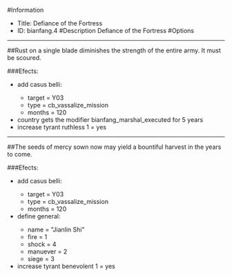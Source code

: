 #Information
 - Title: Defiance of the Fortress
 - ID: bianfang.4
#Description
Defiance of the Fortress
#Options

___
##Rust on a single blade diminishes the strength of the entire army. It must be scoured.

###Efects:<ul><li>add casus belli:</li><ul><li>target = Y03</li><li>type = cb_vassalize_mission</li><li>months = 120</li></ul><li>country gets the modifier bianfang_marshal_executed for 5 years</li><li>increase tyrant ruthless 1 = yes</li></ul>

___
##The seeds of mercy sown now may yield a bountiful harvest in the years to come.

###Efects:<ul><li>add casus belli:</li><ul><li>target = Y03</li><li>type = cb_vassalize_mission</li><li>months = 120</li></ul><li>define general:</li><ul><li>name = "Jianlin Shi"</li><li>fire = 1</li><li>shock = 4</li><li>manuever = 2</li><li>siege = 3</li></ul><li>increase tyrant benevolent 1 = yes</li></ul>
